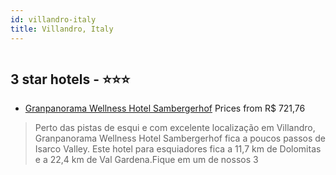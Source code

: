 ```yaml
---
id: villandro-italy
title: Villandro, Italy
---
```


<center><img src="https://i.travelapi.com/hotels/55000000/54040000/54032600/54032574/c7400f31_z.jpg" alt="" /></center>


##  3 star hotels - ⭐️⭐️⭐️

-    [Granpanorama Wellness Hotel Sambergerhof](https://www.hurb.com/br/aud/https://www.hurb.com/br/hotels/villandro/granpanorama-wellness-hotel-sambergerhof-HT-RO5B?cmp=18055) Prices from R$ 721,76
   > Perto das pistas de esqui e com excelente localização em Villandro, Granpanorama Wellness Hotel Sambergerhof fica a poucos passos de Isarco Valley.  Este hotel para esquiadores fica a 11,7 km de Dolomitas e a 22,4 km de Val Gardena.Fique em um de nossos 3
